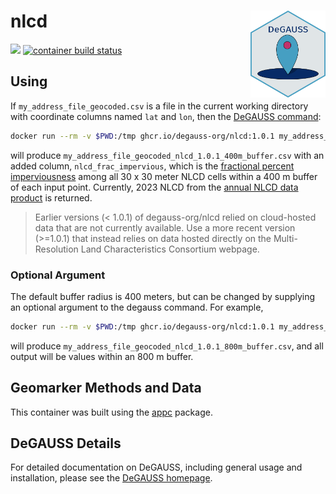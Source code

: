 # nlcd <a href='https://degauss.org'><img src='https://github.com/degauss-org/degauss_hex_logo/raw/main/PNG/degauss_hex.png' align='right' height='138.5' /></a>

[![](https://img.shields.io/github/v/release/degauss-org/nlcd?color=469FC2&label=version&sort=semver)](https://github.com/degauss-org/nlcd/releases)
[![container build status](https://github.com/degauss-org/nlcd/workflows/build-deploy-release/badge.svg)](https://github.com/degauss-org/nlcd/actions/workflows/build-deploy-release.yaml)

## Using

If `my_address_file_geocoded.csv` is a file in the current working directory with coordinate columns named `lat` and `lon`, then the [DeGAUSS command](https://degauss.org/using_degauss.html#DeGAUSS_Commands):

```sh
docker run --rm -v $PWD:/tmp ghcr.io/degauss-org/nlcd:1.0.1 my_address_file_geocoded.csv
```

will produce `my_address_file_geocoded_nlcd_1.0.1_400m_buffer.csv` with an added column, `nlcd_frac_impervious`, which is the [fractional percent imperviousness](https://www.mrlc.gov/data/type/fractional-impervious-surface) among all 30 x 30 meter NLCD cells within a 400 m buffer of each input point. 
Currently, 2023 NLCD from the [annual NLCD data product](https://www.mrlc.gov/data/project/annual-nlcd) is returned. 

> Earlier versions (< 1.0.1) of degauss-org/nlcd relied on cloud-hosted data that are not currently available. Use a more recent version (>=1.0.1) that instead relies on data hosted directly on the Multi-Resolution Land Characteristics Consortium webpage.

### Optional Argument

The default buffer radius is 400 meters, but can be changed by supplying an optional argument to the degauss command. For example,

```sh
docker run --rm -v $PWD:/tmp ghcr.io/degauss-org/nlcd:1.0.1 my_address_file_geocoded.csv 800
```

will produce `my_address_file_geocoded_nlcd_1.0.1_800m_buffer.csv`, and all output will be values within an 800 m buffer. 

## Geomarker Methods and Data

This container was built using the [appc](https://geomarker.io/appc) package.

## DeGAUSS Details

For detailed documentation on DeGAUSS, including general usage and installation, please see the [DeGAUSS homepage](https://degauss.org).
